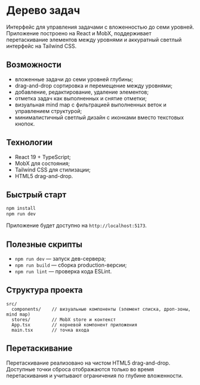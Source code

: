# Дерево задач

Интерфейс для управления задачами с вложенностью до семи уровней. Приложение построено на React и MobX, поддерживает перетаскивание элементов между уровнями и аккуратный светлый интерфейс на Tailwind CSS.

## Возможности
- вложенные задачи до семи уровней глубины;
- drag-and-drop сортировка и перемещение между уровнями;
- добавление, редактирование, удаление элементов;
- отметка задач как выполненных и снятие отметки;
- визуальная mind map с фильтрацией выполненных веток и управлением структурой;
- минималистичный светлый дизайн с иконками вместо текстовых кнопок.

## Технологии
- React 19 + TypeScript;
- MobX для состояния;
- Tailwind CSS для стилизации;
- HTML5 drag-and-drop.

## Быстрый старт
```bash
npm install
npm run dev
```

Приложение будет доступно на `http://localhost:5173`.

## Полезные скрипты
- `npm run dev` — запуск дев-сервера;
- `npm run build` — сборка production-версии;
- `npm run lint` — проверка кода ESLint.

## Структура проекта
```
src/
  components/    // визуальные компоненты (элемент списка, дроп-зоны, mind map)
  stores/        // MobX store и контекст
  App.tsx        // корневой компонент приложения
  main.tsx       // точка входа
```

## Перетаскивание
Перетаскивание реализовано на чистом HTML5 drag-and-drop. Доступные точки сброса отображаются только во время перетаскивания и учитывают ограничения по глубине вложенности.
